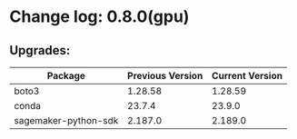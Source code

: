 # Change log: 0.8.0(gpu)

## Upgrades: 

Package | Previous Version | Current Version
---|---|---
boto3|1.28.58|1.28.59
conda|23.7.4|23.9.0
sagemaker-python-sdk|2.187.0|2.189.0
